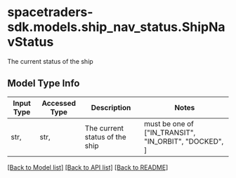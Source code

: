 # spacetraders-sdk.models.ship_nav_status.ShipNavStatus

The current status of the ship

## Model Type Info
Input Type | Accessed Type | Description | Notes
------------ | ------------- | ------------- | -------------
str,  | str,  | The current status of the ship | must be one of ["IN_TRANSIT", "IN_ORBIT", "DOCKED", ] 

[[Back to Model list]](../../README.md#documentation-for-models) [[Back to API list]](../../README.md#documentation-for-api-endpoints) [[Back to README]](../../README.md)


